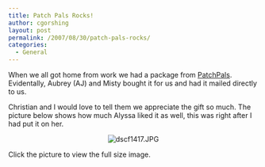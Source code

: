 ```yaml
---
title: Patch Pals Rocks!
author: cgorshing
layout: post
permalink: /2007/08/30/patch-pals-rocks/
categories:
  - General
---
```

When we all got home from work we had a package from [PatchPals][1]. Evidentally, Aubrey (AJ) and Misty bought it for us and had it mailed directly to us.

Christian and I would love to tell them we appreciate the gift so much. The picture below shows how much Alyssa liked it as well, this was right after I had put it on her.</p> 

<p style="text-align: center">
  <img src="http://alyssa.gorshing.net/blog/wp-content/uploads/2007/08/dscf1417.thumbnail.JPG" alt="dscf1417.JPG" />
</p>

</a>

Click the picture to view the full size image.

 [1]: http://www.patchpals.com
